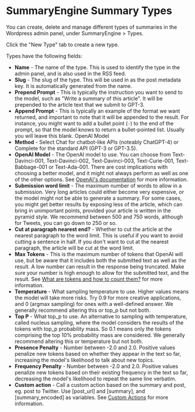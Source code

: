 # SummaryEngine Summary Types

You can create, delete and manage different types of summaries in the Wordpress admin panel, under SummaryEngine > Types.

Click the "New Type" tab to create a new type. 

Types have the following fields:

- **Name** - The name of the type. This is used to identify the type in the admin panel, and is also used in the RSS feed.
- **Slug** - The slug of the type. This will be used in as the post metadata key. It is automatically generated from the name.
- **Prepend Prompt** - This is typically the instruction you want to send to the model, such as "Write a summary of this article". It will be prepended to the article text that we submit to GPT-3.
- **Append Prompt** - This is typically an example of the format we want returned, and important to note that it will be appended to the result. For instance, you might want to add a bullet point (`-`) to the end of the prompt, so that the model knows to return a bullet-pointed list. Usually you will leave this blank.
OpenAI Model
- **Method** - Select Chat for chatbot-like APIs (noteably ChatGPT-4) or Complete for the standard API (GPT-3 or GPT-3.5).
- **OpenAI Model** - The OpenAI model to use. You can choose from Text-Davinci-001, Text-Davinci-002, Text-Davinci-003, Text-Curie-001, Text-Babbage-001 or Text-Ada-001. There are cost implications with choosing a better model, and it might not always perform as well as one of the other options. See [OpenAI's documentation](https://beta.openai.com/docs/models) for more information.
- **Submission word limit** - The maximum number of words to allow in a submission. Very long articles could either become very expensive, or the model might not be able to generate a summary. For some cases, you might get better results by exposing less of the article, which can bring in unimportant points, provided your article is written in the pyramid style. We recommend between 500 and 750 words, although for Tweets, you can go down to 250 or so.
- **Cut at paragraph nearest end?** - Whether to cut the article at the nearest paragraph to the word limit. This is useful if you want to avoid cutting a sentence in half. If you don't want to cut at the nearest paragraph, the article will be cut at the word limit.
- **Max Tokens** - This is the maximum number of tokens that OpenAI will use, but be aware that it includes both the submitted text as well as the result. A low number can result in the response being truncated. Make sure your number is high enough to allow for the submitted text, and the result. See [What are tokens and how to count them?](https://help.openai.com/en/articles/4936856-what-are-tokens-and-how-to-count-them) for more information.
- **Temperature** - What sampling temperature to use. Higher values means the model will take more risks. Try 0.9 for more creative applications, and 0 (argmax sampling) for ones with a well-defined answer. We generally recommend altering this or top_p but not both.
- **Top P** - What top_p to use. An alternative to sampling with temperature, called nucleus sampling, where the model considers the results of the tokens with top_p probability mass. So 0.1 means only the tokens comprising the top 10% probability mass are considered. We generally recommend altering this or temperature but not both.
- **Presence Penalty** - Number between -2.0 and 2.0. Positive values penalize new tokens based on whether they appear in the text so far, increasing the model's likelihood to talk about new topics.
- **Frequency Penalty** - Number between -2.0 and 2.0. Positive values penalize new tokens based on their existing frequency in the text so far, decreasing the model's likelihood to repeat the same line verbatim.
- **Custom action** - Call a custom action based on the summary and post, eg. post to Twitter. Use [post_url] and [summary], and [summary_encoded] as variables. See [Custom Actions](custom-actions.md) for more information.